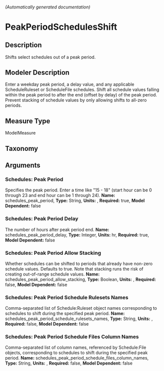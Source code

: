 

###### (Automatically generated documentation)

# PeakPeriodSchedulesShift

## Description
Shifts select schedules out of a peak period.

## Modeler Description
Enter a weekday peak period, a delay value, and any applicable ScheduleRuleset or ScheduleFile schedules. Shift all schedule values falling within the peak period to after the end (offset by delay) of the peak period. Prevent stacking of schedule values by only allowing shifts to all-zero periods.

## Measure Type
ModelMeasure

## Taxonomy


## Arguments


### Schedules: Peak Period
Specifies the peak period. Enter a time like "15 - 18" (start hour can be 0 through 23 and end hour can be 1 through 24).
**Name:** schedules_peak_period,
**Type:** String,
**Units:** ,
**Required:** true,
**Model Dependent:** false


### Schedules: Peak Period Delay
The number of hours after peak period end.
**Name:** schedules_peak_period_delay,
**Type:** Integer,
**Units:** hr,
**Required:** true,
**Model Dependent:** false


### Schedules: Peak Period Allow Stacking
Whether schedules can be shifted to periods that already have non-zero schedule values. Defaults to true. Note that stacking runs the risk of creating out-of-range schedule values.
**Name:** schedules_peak_period_allow_stacking,
**Type:** Boolean,
**Units:** ,
**Required:** false,
**Model Dependent:** false


### Schedules: Peak Period Schedule Rulesets Names
Comma-separated list of Schedule:Ruleset object names corresponding to schedules to shift during the specified peak period.
**Name:** schedules_peak_period_schedule_rulesets_names,
**Type:** String,
**Units:** ,
**Required:** false,
**Model Dependent:** false


### Schedules: Peak Period Schedule Files Column Names
Comma-separated list of column names, referenced by Schedule:File objects, corresponding to schedules to shift during the specified peak period.
**Name:** schedules_peak_period_schedule_files_column_names,
**Type:** String,
**Units:** ,
**Required:** false,
**Model Dependent:** false






